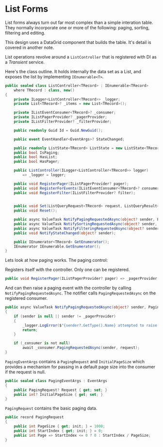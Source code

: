 # List Forms

List forms always turn out far most complex than a simple interation table.  They normally incorporate one or more of the following: paging, sorting, filtering and editing.

This design uses a DataGrid component that builds the table.  It's detail is covered in another note.

List operations revolve around a `ListController` that is registered with DI as a *Transient* service.

Here's the class outline.  It holds internally the data set as a List, and exposes the list by  implementing `IEnumerable<T>`.

```csharp
public sealed class ListController<TRecord> : IEnumerable<TRecord>
    where TRecord : class, new()
{
    private ILogger<ListController<TRecord>> _logger;
    private List<TRecord>? _items = new List<TRecord>();

    private IListEventConsumer<TRecord>? _consumer;
    private IListPagerProvider? _pagerProvider;
    private IListFilterProvider? _filterProvider;

    public readonly Guid Id = Guid.NewGuid();

    public event EventHandler<EventArgs>? StateChanged;

    public readonly ListState<TRecord> ListState = new ListState<TRecord>();
    public bool IsPaging;
    public bool HasList;
    public bool HasPager;

    public ListController(ILogger<ListController<TRecord>> logger)
        => _logger = logger;

    public void RegisterPager(IListPagerProvider? pager);
    public void RegisterForEvents(IListEventConsumer<TRecord>? consumer);
    public void RegisterFilter(IListFilterProvider? filter);
    

    public void Set(ListQueryRequest<TRecord> request, ListQueryResult<TRecord> result);
    public void Reset();

    public async ValueTask NotifyPagingRequestedAsync(object? sender, PagingEventArgs request);
    public async ValueTask NotifySortingRequestedAsync(object? sender, SortEventArgs request);
    public async ValueTask NotifyFilteringRequestedAsync(object? sender, FilterEventArgs<TRecord> request);
    public void NotifyStateChanged(object? sender);

    public IEnumerator<TRecord> GetEnumerator();
    IEnumerator IEnumerable.GetEnumerator();
}
```

Lets look at how paging works.  The paging control:

Registers itself with the controller.  Only one can be registered.
 
```csharp
public void RegisterPager(IListPagerProvider? pager) => _pagerProvider = pager;
```

And can then raise a paging event with the controller by calling `NotifyPagingRequestedAsync`.  The notifier calls `PagingRequestedAsync` on the registered consumer.

```csharp
public async ValueTask NotifyPagingRequestedAsync(object? sender, PagingEventArgs request)
{
    if (sender is null || sender != _pagerProvider)
    {
        _logger.LogError($"{sender?.GetType().Name} attempted to raise a Paging Event but is not the registered Pager Provider.");
        return;
    }

    if (_consumer is not null)
        await _consumer.PagingRequestedAsync(sender, request);
}
```

`PagingEventArgs` contains a `PagingRequest` and `InitialPageSize` which provides a mechanism for passing in a default page size into the consumer if the request is null.

```csharp
public sealed class PagingEventArgs : EventArgs
{
    public PagingRequest? Request { get; set; }
    public int? InitialPageSize { get; set; }
}
```

`PagingRequest` contains the basic paging data.

```csharp
public record PagingRequest
{
    public int PageSize { get; init; } = 1000;
    public int StartIndex { get; init; } = 0;
    public int Page => StartIndex <= 0 ? 0 : StartIndex / PageSize;
}
```
